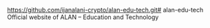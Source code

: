 https://github.com/ijanalani-crypto/alan-edu-tech.git# alan-edu-tech
Official website of ALAN – Education and Technology
